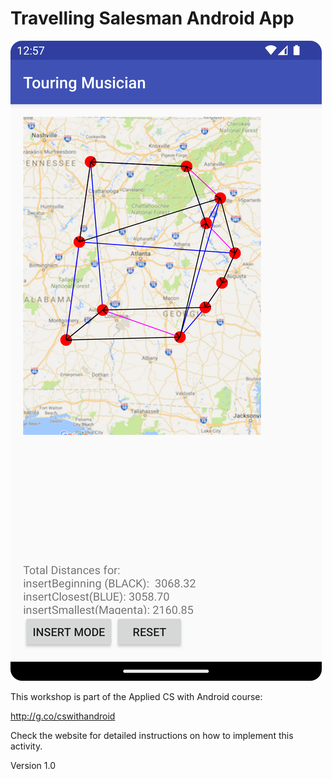 <h1>Travelling Salesman Android App</h1>

![App in Action](screenshot_main.png)

This workshop is part of the Applied CS with Android course:

http://g.co/cswithandroid

Check the website for detailed instructions on how to implement this activity.

Version 1.0
